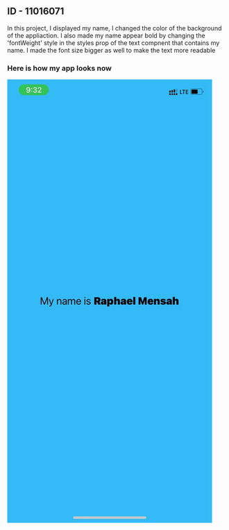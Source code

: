 ## ID - 11016071
In this project, I displayed my name, I changed the color of the background of the appliaction.
I also made my name appear bold by changing the 'fontWeight' style in the styles prop of the text compnent that contains my name.
I made the font size bigger as well to make the text more readable

### Here is how my app looks now
![Interface of my app](assets\photo_2024-05-26_21-36-44.jpg)